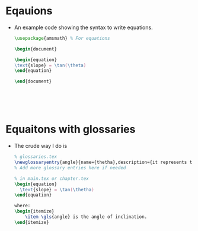 # Eqauions

- An example code showing the syntax to write equations.

  ```tex
  \usepackage{amsmath} % For equations

  \begin{document}

  \begin{equation}
  \text{slope} = \tan(\theta)
  \end{equation}

  \end{document}
  ```

<br>
<br>
<br>

# Equaitons with glossaries

- The crude way I do is

  ```tex
  % glossaries.tex
  \newglossaryentry{angle}{name={thetha},description={it represents the angle of inclination.}}
  % Add more glossary entries here if needed
  ```

  ```tex
  % in main.tex or chapter.tex
  \begin{equation}
    \text{slope} = \tan(\thetha)
  \end{equation}

  where:
  \begin{itemize}
      \item \gls{angle} is the angle of inclination.
  \end{itemize}
  ```
